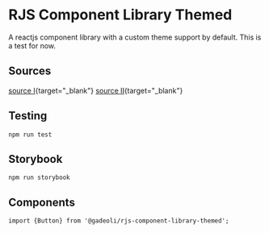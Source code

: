 # RJS Component Library Themed

A reactjs component library with a custom theme support by default. This is a test for now.


## Sources
[source I](https://dev.to/alexeagleson/how-to-create-and-publish-a-react-component-library-2oe){target="_blank"}
[source II](https://dev.to/siddharthvenkatesh/component-library-setup-with-react-typescript-and-rollup-onj){target="_blank"}

## Testing

```
npm run test
```

## Storybook

```
npm run storybook
```

## Components

```
import {Button} from '@gadeoli/rjs-component-library-themed';
```